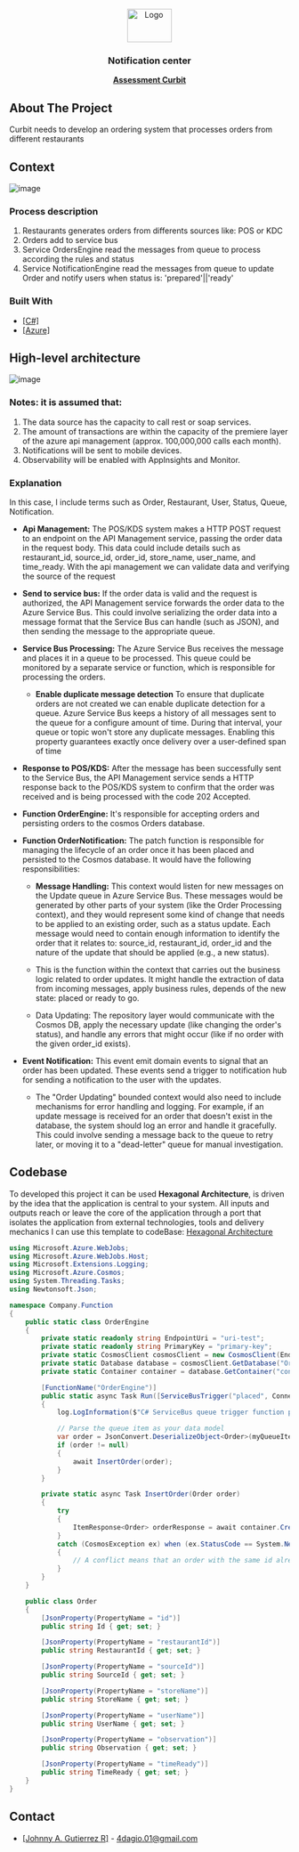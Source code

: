<!-- PROJECT LOGO -->
<br />
<div align="center">
  <a href="https://www.curbit.com/">
    <img src="https://uploads-ssl.webflow.com/60066c7287d96dc62123c966/63334f79313aa01d173332ce_curbit%20logo%404x-p-800.png" alt="Logo" width="80" height="60">
  </a>
<h3 align="center">Notification center</h3>
  <p align="center">
   <a href="https://excellent-tiara-b60.notion.site/Full-stack-engineer-assessment-0cb6cb5171bf4f6b8e0ea71ee0a5a436"><strong>Assessment Curbit</strong></a>
  </p>
</div>


<!-- ABOUT THE PROJECT -->
## About The Project

Curbit needs to develop an ordering system that processes orders from different restaurants

## Context

![image](https://github.com/4dagio/assessment/assets/3275936/a23a4b68-9053-4999-9161-f46c278f660e)


### Process description

1. Restaurants generates orders from differents sources like: POS or KDC
2. Orders add to service bus 
3. Service OrdersEngine read the messages from queue to process according the rules and status
4. Service NotificationEngine read the messages from queue to update Order and notify users when status is: 'prepared'||'ready'


### Built With

* [[C#]](https://learn.microsoft.com/en-us/dotnet/csharp/programming-guide/classes-and-structs/local-functions)
* [[Azure]](https://azure.microsoft.com/en-us/solutions/open-source/?&ef_id=_k_Cj0KCQjwnrmlBhDHARIsADJ5b_mwBe0ocBrasJ-l6VPy9GryG6Kxal_q1vXCt9A9QKQIGYdcbfNIAzgaAqBGEALw_wcB_k_&OCID=AIDcmm3804ythc_SEM__k_Cj0KCQjwnrmlBhDHARIsADJ5b_mwBe0ocBrasJ-l6VPy9GryG6Kxal_q1vXCt9A9QKQIGYdcbfNIAzgaAqBGEALw_wcB_k_&gclid=Cj0KCQjwnrmlBhDHARIsADJ5b_mwBe0ocBrasJ-l6VPy9GryG6Kxal_q1vXCt9A9QKQIGYdcbfNIAzgaAqBGEALw_wcB)

## High-level architecture

![image](https://github.com/4dagio/assessment/assets/3275936/60457db3-8be1-4938-907e-833ee7b62fd8)

### Notes: it is assumed that:

1. The data source has the capacity to call rest or soap services.
2. The amount of transactions are within the capacity of the premiere layer of the azure api management (approx. 100,000,000 calls each month).
3. Notifications will be sent to mobile devices.
4. Observability will be enabled with AppInsights and Monitor.

### Explanation
In this case, I include terms such as Order, Restaurant, User, Status, Queue, Notification.

- **Api Management:** The POS/KDS system makes a HTTP POST request to an endpoint on the API Management service, passing the order data in the request body. This data could include details such as restaurant_id, source_id, order_id, store_name, user_name, and time_ready. With the api management we can validate data and verifying the source of the request
  
- **Send to service bus:** If the order data is valid and the request is authorized, the API Management service forwards the order data to the Azure Service Bus. This could involve serializing the order data into a message format that the Service Bus can handle (such as JSON), and then sending the message to the appropriate queue.

- **Service Bus Processing:** The Azure Service Bus receives the message and places it in a queue to be processed. This queue could be monitored by a separate service or function, which is responsible for processing the orders.
    
    - **Enable duplicate message detection** To ensure that duplicate orders are not created we can enable duplicate detection for a queue. Azure Service Bus keeps a history of all messages sent to the queue for a configure amount of time. During that interval, your queue or topic won't store any duplicate messages. Enabling this property guarantees exactly once delivery over a user-defined span of time  

- **Response to POS/KDS:** After the message has been successfully sent to the Service Bus, the API Management service sends a HTTP response back to the POS/KDS system to confirm that the order was received and is being processed with the code 202 Accepted.

- **Function OrderEngine:**  It's responsible for accepting orders and persisting orders to the cosmos Orders database.

- **Function OrderNotification:** The patch function is responsible for managing the lifecycle of an order once it has been placed and persisted to the Cosmos database. It would have the following responsibilities:

    - **Message Handling:** This context would listen for new messages on the Update queue in Azure Service Bus. These messages would be generated by other parts of your system (like the Order Processing context), and they would represent some kind of change that needs to be applied to an existing order, such as a status update. Each message would need to contain enough information to identify the order that it relates to: source_id, restaurant_id, order_id and the nature of the update that should be applied (e.g., a new status).

    - This is the function within the context that carries out the business logic related to order updates. It might handle the extraction of data from incoming messages, apply business rules, depends of the new state: placed or ready to go. 

    - Data Updating: The repository layer would communicate with the Cosmos DB, apply the necessary update (like changing the order's status), and handle any errors that might occur (like if no order with the given order_id exists).

- **Event Notification:** This event emit domain events to signal that an order has been updated. These events send a trigger to notification hub for sending a notification to the user with the updates.

  - The "Order Updating" bounded context would also need to include mechanisms for error handling and logging. For example, if an update message is received for an order that doesn't exist in the database, the system should log an error and handle it gracefully. This could involve sending a message back to the queue to retry later, or moving it to a "dead-letter" queue for manual investigation.



<!-- GETTING STARTED -->
## Codebase

To developed this project it can be used **Hexagonal Architecture**, is driven by the idea that the application is central to your system. All inputs and outputs reach or leave the core of the application through a port that isolates the application from external technologies, tools and delivery mechanics
I can use this template to codeBase:
[Hexagonal Architecture](https://github.com/Amitpnk/Hexagonal-architecture-ASP.NET-Core)


```cs
using Microsoft.Azure.WebJobs;
using Microsoft.Azure.WebJobs.Host;
using Microsoft.Extensions.Logging;
using Microsoft.Azure.Cosmos;
using System.Threading.Tasks;
using Newtonsoft.Json;

namespace Company.Function
{
    public static class OrderEngine
    {
        private static readonly string EndpointUri = "uri-test";
        private static readonly string PrimaryKey = "primary-key";
        private static CosmosClient cosmosClient = new CosmosClient(EndpointUri, PrimaryKey);
        private static Database database = cosmosClient.GetDatabase("Orders");
        private static Container container = database.GetContainer("container_orders");

        [FunctionName("OrderEngine")]
        public static async Task Run([ServiceBusTrigger("placed", Connection = "AzureWebJobsServiceBus")]string myQueueItem, ILogger log)
        {
            log.LogInformation($"C# ServiceBus queue trigger function processed message: {myQueueItem}");

            // Parse the queue item as your data model
            var order = JsonConvert.DeserializeObject<Order>(myQueueItem);
            if (order != null)
            {
                await InsertOrder(order);
            }
        }

        private static async Task InsertOrder(Order order)
        {
            try
            {
                ItemResponse<Order> orderResponse = await container.CreateItemAsync<Order>(order, new PartitionKey(order.Id));
            }
            catch (CosmosException ex) when (ex.StatusCode == System.Net.HttpStatusCode.Conflict)
            {
                // A conflict means that an order with the same id already exists. Handle appropriately.
            }
        }
    }

    public class Order
    {
        [JsonProperty(PropertyName = "id")]
        public string Id { get; set; }

        [JsonProperty(PropertyName = "restaurantId")]
        public string RestaurantId { get; set; }

        [JsonProperty(PropertyName = "sourceId")]
        public string SourceId { get; set; }

        [JsonProperty(PropertyName = "storeName")]
        public string StoreName { get; set; }

        [JsonProperty(PropertyName = "userName")]
        public string UserName { get; set; }

        [JsonProperty(PropertyName = "observation")]
        public string Observation { get; set; }

        [JsonProperty(PropertyName = "timeReady")]
        public string TimeReady { get; set; }
    }
}

```

<!-- CONTACT -->
## Contact
* [[Johnny A. Gutierrez R]](https://linkedin.com/in/alexander-gutierrez-1016) - 4dagio.01@gmail.com
